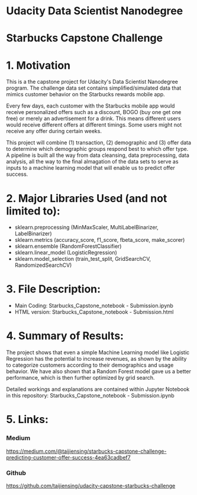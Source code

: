# Udacity Data Scientist Nanodegree
# Starbucks Capstone Challenge

# 1. Motivation
This is a the capstone project for Udacity's Data Scientist Nanodegree program. The challenge data set contains simplified/simulated data that mimics customer behavior on the Starbucks rewards mobile app.

Every few days, each customer with the Starbucks mobile app would receive personalized offers such as a discount, BOGO (buy one get one free) or merely an advertisement for a drink. This means different users would receive different offers at different timings. Some users might not receive any offer during certain weeks.

This project will combine (1) transaction, (2) demographic and (3) offer data to determine which demographic groups respond best to which offer type. A pipeline is built all the way from data cleansing, data preprocessing, data analysis, all the way to the final almagation of the data sets to serve as inputs to a machine learning model that will enable us to predict offer success.

# 2. Major Libraries Used (and not limited to):
 * sklearn.preprocessing (MinMaxScaler, MultiLabelBinarizer, LabelBinarizer)
 * sklearn.metrics (accuracy_score, f1_score, fbeta_score, make_scorer)
 * sklearn.ensemble (RandomForestClassifier)
 * sklearn.linear_model (LogisticRegression)
 * sklearn.model_selection (train_test_split, GridSearchCV, RandomizedSearchCV)

# 3. File Description:
 * Main Coding: Starbucks_Capstone_notebook - Submission.ipynb
 * HTML version: Starbucks_Capstone_notebook - Submission.html

# 4. Summary of Results:
The project shows that even a simple Machine Learning model like Logistic Regression has the potential to increase revenues, as shown by the ability to categorize customers according to their demographics and usage behavior.
We have also shown that a Random Forest model gave us a better performance, which is then further optimized by grid search. 

Detailed workings and explanations are contained within Jupyter Notebook in this repository: 
Starbucks_Capstone_notebook - Submission.ipynb

# 5. Links:

### Medium
https://medium.com/@taijiensing/starbucks-capstone-challenge-predicting-customer-offer-success-4ea63cadbef7

### Github
https://github.com/taijiensing/udacity-capstone-starbucks-challenge
